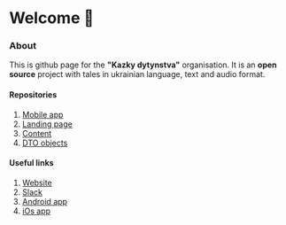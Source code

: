 # Welcome 🖖

### About
This is github page for the **"Kazky dytynstva"** organisation.
It is an **open source** project with tales in ukrainian language, text and audio format.

#### Repositories
1. [Mobile app](https://github.com/kazky-dytynstva/mobile-app)
2. [Landing page](https://github.com/kazky-dytynstva/web)
3. [Content](https://github.com/kazky-dytynstva/content)
4. [DTO objects](https://github.com/kazky-dytynstva/dto)


#### Useful links
1. [Website](https://kazky.net)
2. [Slack](https://kazky.slack.com/)
3. [Android app](https://play.google.com/store/apps/details?id=ua.andriyantonov.tales)
4. [iOs app](https://apps.apple.com/app/id1513020180)
